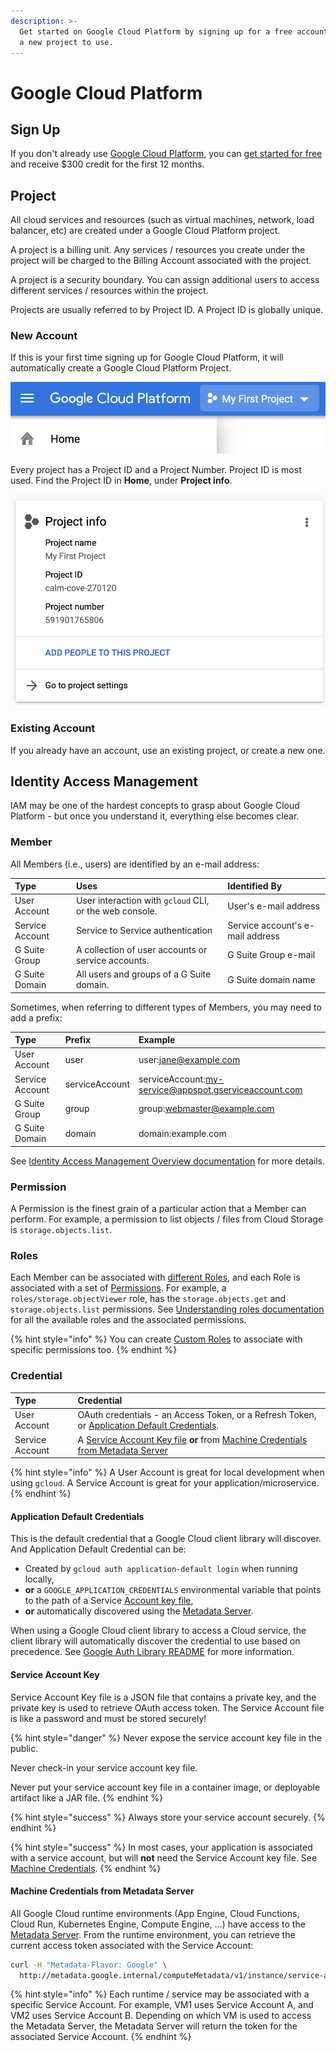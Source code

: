 ```yaml
---
description: >-
  Get started on Google Cloud Platform by signing up for a free account and creating
  a new project to use.
---
```


# Google Cloud Platform

## Sign Up

If you don't already use [Google Cloud Platform](http://cloud.google.com/), you can [get started for free](http://cloud.google.com/freetrial) and receive $300 credit for the first 12 months.

## Project

All cloud services and resources \(such as virtual machines, network, load balancer, etc\) are created under a Google Cloud Platform project.

A project is a billing unit. Any services / resources you create under the project will be charged to the Billing Account associated with the project.

A project is a security boundary. You can assign additional users to access different services / resources within the project.

Projects are usually referred to by Project ID. A Project ID is globally unique.

### New Account

If this is your first time signing up for Google Cloud Platform, it will automatically create a Google Cloud Platform Project.

![Google Cloud Platform console with a default project](../.gitbook/assets/image%20%281%29.png)

Every project has a Project ID and a Project Number. Project ID is most used. Find the Project ID in **Home**, under **Project info**.

![Project info panel showing the Project ID](../.gitbook/assets/image%20%282%29.png)

### Existing Account

If you already have an account, use an existing project, or create a new one.

## Identity Access Management

IAM may be one of the hardest concepts to grasp about Google Cloud Platform - but once you understand it, everything else becomes clear.

### Member

All Members \(i.e., users\) are identified by an e-mail address:

| Type | Uses | Identified By |
| :--- | :--- | :--- |
| User Account | User interaction with `gcloud` CLI, or the web console. | User's e-mail address |
| Service Account | Service to Service authentication | Service account's e-mail address |
| G Suite Group | A collection of user accounts or service accounts. | G Suite Group e-mail |
| G Suite Domain | All users and groups of a G Suite domain. | G Suite domain name |

Sometimes, when referring to different types of Members, you may need to add a prefix:

| Type | Prefix | Example |
| :--- | :--- | :--- |
| User Account | user | user:jane@example.com |
| Service Account | serviceAccount | serviceAccount:my-service@appspot.gserviceaccount.com |
| G Suite Group | group | group:webmaster@example.com |
| G Suite Domain | domain | domain:example.com |

See [Identity Access Management Overview documentation](https://cloud.google.com/iam/docs/overview) for more details.

### Permission

A Permission is the finest grain of a particular action that a Member can perform. For example, a permission to list objects / files from Cloud Storage is `storage.objects.list`.

### Roles

Each Member can be associated with [different Roles](https://cloud.google.com/iam/docs/understanding-roles), and each Role is associated with a set of [Permissions](google-cloud-platform.md#permission). For example, a `roles/storage.objectViewer` role, has the `storage.objects.get` and `storage.objects.list` permissions. See [Understanding roles documentation](https://cloud.google.com/iam/docs/understanding-roles) for all the available roles and the associated permissions.

{% hint style="info" %}
You can create [Custom Roles](https://cloud.google.com/iam/docs/understanding-custom-roles) to associate with specific permissions too.
{% endhint %}

### Credential

| Type | Credential |
| :--- | :--- |
| User Account | OAuth credentials - an Access Token, or a Refresh Token, or [Application Default Credentials](google-cloud-platform.md#application-default-credentials). |
| Service Account | A [Service Account Key file](https://cloud.google.com/iam/docs/creating-managing-service-account-keys) **or** from [Machine Credentials from Metadata Server](https://cloud.google.com/compute/docs/storing-retrieving-metadata) |

{% hint style="info" %}
A User Account is great for local development when using `gcloud`. A Service Account is great for your application/microservice.
{% endhint %}

#### Application Default Credentials

This is the default credential that a Google Cloud client library will discover. And Application Default Credential can be:

* Created by `gcloud auth application-default login` when running locally,
* **or** a `GOOGLE_APPLICATION_CREDENTIALS` environmental variable that points to the path of a Service [Account key file](google-cloud-platform.md#service-account-key),
* **or** automatically discovered using the [Metadata Server](google-cloud-platform.md#machine-credentials). 

When using a Google Cloud client library to access a Cloud service, the client library will automatically discover the credential to use based on precedence. See [Google Auth Library README](https://github.com/googleapis/google-auth-library-java/blob/master/README.md#application-default-credentials) for more information.

#### Service Account Key

Service Account Key file is a JSON file that contains a private key, and the private key is used to retrieve OAuth access token. The Service Account file is like a password and must be stored securely!

{% hint style="danger" %}
Never expose the service account key file in the public.

Never check-in your service account key file.

Never put your service account key file in a container image, or deployable artifact like a JAR file.
{% endhint %}

{% hint style="success" %}
Always store your service account securely.
{% endhint %}

{% hint style="success" %}
In most cases, your application is associated with a service account, but will **not** need the Service Account key file. See [Machine Credentials](google-cloud-platform.md#machine-credentials-from-metadata-server).
{% endhint %}

#### Machine Credentials from Metadata Server

All Google Cloud runtime environments \(App Engine, Cloud Functions, Cloud Run, Kubernetes Engine, Compute Engine, ...\) have access to the [Metadata Server](https://cloud.google.com/compute/docs/storing-retrieving-metadata). From the runtime environment, you can retrieve the current access token associated with the Service Account:

```bash
curl -H "Metadata-Flavor: Google" \
  http://metadata.google.internal/computeMetadata/v1/instance/service-accounts/default/token
```

{% hint style="info" %}
Each runtime / service may be associated with a specific Service Account. For example, VM1 uses Service Account A, and VM2 uses Service Account B. Depending on which VM is used to access the Metadata Server, the Metadata Server will return the token for the associated Service Account.
{% endhint %}
